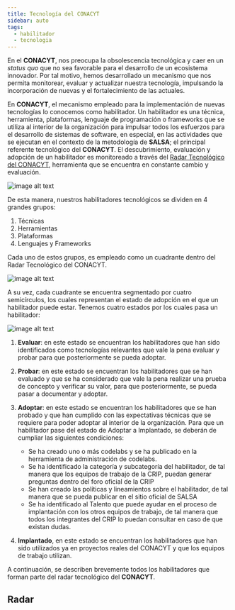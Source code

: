 ```yaml
---
title: Tecnología del CONACYT
sidebar: auto
tags:
  - habilitador
  - tecnologia
---
```


En el **CONACYT**, nos preocupa la obsolescencia tecnológica y caer en un *status quo* que no sea favorable para el desarrollo de un ecosistema innovador. Por tal motivo, hemos desarrollado un mecanismo que nos permita monitorear, evaluar y actualizar nuestra tecnología, impulsando la incorporación de nuevas y el fortalecimiento de las actuales. 

En **CONACYT**, el mecanismo empleado para la implementación de nuevas tecnologías lo conocemos como habilitador. Un habilitador es una técnica, herramienta, plataformas, lenguaje de programación o frameworks que se utiliza al interior de la organización para impulsar todos los esfuerzos para el desarrollo de sistemas de software, en especial, en las actividades que se ejecutan en el contexto de la metodología de **SALSA**; el principal referente tecnológico del **CONACYT**. El descubrimiento, evaluación y adopción de un habilitador es monitoreado a través del [Radar Tecnológico del CONACYT](#radar), herramienta que se encuentra en constante cambio y evaluación.

![image alt text](/assets/img/tecnologia/image_0.png)

De esta manera, nuestros habilitadores tecnológicos se dividen en 4 grandes grupos:

1. Técnicas
2. Herramientas
3. Plataformas
4. Lenguajes y Frameworks

Cada uno de estos grupos, es empleado como un cuadrante dentro del Radar Tecnológico del CONACYT.

![image alt text](/assets/img/tecnologia/image_1.png)

A su vez, cada cuadrante se encuentra segmentado por cuatro semicírculos, los cuales representan el estado de adopción en el que un habilitador puede estar. Tenemos cuatro estados por los cuales pasa un habilitador:

![image alt text](/assets/img/tecnologia/image_2.png)

1. **Evaluar**: en este estado se encuentran los habilitadores que han sido identificados como tecnologías relevantes que vale la pena evaluar y probar para que posteriormente se pueda adoptar.

2. **Probar**: en este estado se encuentran los habilitadores que se han evaluado y que se ha considerado que vale la pena realizar una prueba de concepto y verificar su valor, para que posteriormente, se pueda pasar a documentar y adoptar.

3. **Adoptar**: en este estado se encuentran los habilitadores que se han probado y que han cumplido con las expectativas técnicas que se requiere para poder adoptar al interior de la organización. Para que un habilitador pase del estado de Adoptar a Implantado, se deberán de cumpliar las siguientes condiciones:

    * Se ha creado uno o más codelabs y se ha publicado en la herramienta de administración de codelabs.
    * Se ha identificado la categoría y subcategoría del habilitador, de tal manera que los equipos de trabajo de la CRIP, puedan generar preguntas dentro del foro oficial de la CRIP
    * Se han creado las políticas y lineamientos sobre el habilitador, de tal manera que se pueda publicar en el sitio oficial de SALSA
    * Se ha identificado al Talento que puede ayudar en el proceso de implantación con los otros equipos de trabajo, de tal manera que todos los integrantes del CRIP lo puedan consultar en caso de que existan dudas.

4. **Implantado**, en este estado se encuentran los habilitadores que han sido utilizados ya en proyectos reales del CONACYT y que los equipos de trabajo utilizan. 

A continuación, se describen brevemente todos los habilitadores que forman parte del radar tecnológico del **CONACYT**.

## Radar

<Radar />
